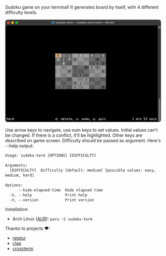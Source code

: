 Sudoku game on your terminal! It generates board by itself, with 4 different difficulty levels.

![Screenshot](https://github.com/mhmtipek/sudoku-term/blob/7a1bd663c3cc29c683012780e5857f01f63a57e8/screenshot.png)

Use arrow keys to navigate, use num keys to set values. Initial values can't be changed. If there is a conflict, it'll be highlighted. Other keys are described on game screen.
Difficulty should be passed as argument. Here's --help output:

```
Usage: sudoku-term [OPTIONS] [DIFFICULTY]

Arguments:
  [DIFFICULTY]  Difficulty [default: medium] [possible values: easy, medium, hard]

Options:
      --hide-elapsed-time  Hide elapsed time
  -h, --help               Print help
  -V, --version            Print version

```

Installation:

- Arch Linux ([AUR](https://aur.archlinux.org/packages/sudoku-term)): `paru -S sudoku-term`

Thanks to projects :heart::

- [ratatui](https://github.com/ratatui/ratatui)
- [clap](https://github.com/clap-rs/clap)
- [crossterm](https://github.com/crossterm-rs/crossterm)
